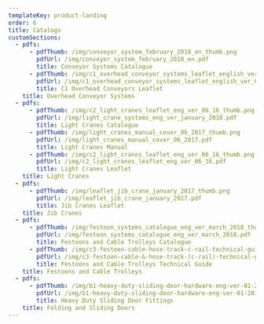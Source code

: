 ```yaml
---
templateKey: product-landing
order: 6
title: Catalogs
customSections:
  - pdfs:
      - pdfThumb: /img/conveyor_system_february_2018_en_thumb.png
        pdfUrl: /img/conveyor_system_february_2018_en.pdf
        title: Conveyor Systems Catalogue
      - pdfThumb: /img/c1_overhead_conveyor_systems_leaflet_english_ver_04_16_thumb.png
        pdfUrl: /img/c1_overhead_conveyor_systems_leaflet_english_ver_04_16_print.pdf
        title: C1 Overhead Conveyors Leaflet
    title: Overhead Conveyor Systems
  - pdfs:
      - pdfThumb: /img/c2_light_cranes_leaflet_eng_ver_06_16_thumb.png
        pdfUrl: /img/light_crane_systems_eng_ver_january_2018.pdf
        title: Light Cranes Catalogue
      - pdfThumb: /img/light_cranes_manual_cover_06_2017_thumb.png
        pdfUrl: /img/light_cranes_manual_cover_06_2017.pdf
        title: Light Cranes Manual
      - pdfThumb: /img/c2_light_cranes_leaflet_eng_ver_06_16_thumb.png
        pdfUrl: /img/c2_light_cranes_leaflet_eng_ver_06_16.pdf
        title: Light Cranes Leaflet
    title: Light Cranes
  - pdfs:
      - pdfThumb: /img/leaflet_jib_crane_january_2017_thumb.png
        pdfUrl: /img/leaflet_jib_crane_january_2017.pdf
        title: Jib Cranes Leaflet
    title: Jib Cranes
  - pdfs:
      - pdfThumb: /img/festoon_systems_catalogue_eng_ver_march_2018_thumb.png
        pdfUrl: /img/festoon_systems_catalogue_eng_ver_march_2018.pdf
        title: Festoons and Cable Trolleys Catalogue
      - pdfThumb: /img/c3-festoon-cable-hose-track-c-rail-technical-guide_thumb.png
        pdfUrl: /img/c3-festoon-cable-&-hose-track-(c-rail)-technical-guide.pdf
        title: Festoons and Cable Trolleys Technical Guide
    title: Festoons and Cable Trolleys
  - pdfs:
      - pdfThumb: /img/b1-heavy-duty-sliding-door-hardware-eng-ver-01-2017_thumb.png
        pdfUrl: /img/b1-heavy-duty-sliding-door-hardware-eng-ver-01-2017.pdf
        title: Heavy Duty Sliding Door Fittings
    title: Folding and Sliding Doors
---
```


